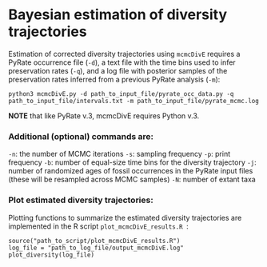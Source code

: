 # Bayesian estimation of diversity trajectories

Estimation of corrected diversity trajectories using `mcmcDivE` requires a PyRate occurrence file (`-d`), a text file with the time bins used to infer preservation rates (`-q`), and a log file with posterior samples of the preservation rates inferred from a previous PyRate analysis (`-m`):

`python3 mcmcDivE.py -d path_to_input_file/pyrate_occ_data.py -q path_to_input_file/intervals.txt -m path_to_input_file/pyrate_mcmc.log`

**NOTE** that like PyRate v.3, mcmcDivE requires Python v.3. 

### Additional (optional) commands are:  
`-n`: the number of MCMC iterations
`-s`: sampling frequency
`-p`: print frequency
`-b`: number of equal-size time bins for the diversity trajectory
`-j`: number of randomized ages of fossil occurrences in the PyRate input files (these will be resampled across MCMC samples)
`-N`: number of extant taxa

### Plot estimated diversity trajectories:

Plotting functions to summarize the estimated diversity trajectories are implemented in the R script `plot_mcmcDivE_results.R `:  

```
source("path_to_script/plot_mcmcDivE_results.R")
log_file = "path_to_log_file/output_mcmcDivE.log"
plot_diversity(log_file)
```

























